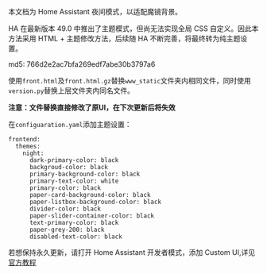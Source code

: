 本文档为 Home Assistant 夜间模式，以适配魔镜背景。

HA 在最新版本 49.0 中推出了主题模式，但尚无法实现全局 CSS 自定义。因此本方法采用 HTML + 主题修改方法，后续随 HA 不断完善，将最终转为纯主题设置。

md5: 766d2e2ac7bfa269edf7abe30b3797a6

使用`front.html`及`front.html.gz`替换`www_static`文件夹内相同文件，同时使用` version.py`替换上层文件夹内同名文件。

**注意：文件替换直接修改了原UI，在下次更新后将失效**

在`configuaration.yaml`添加主题设置：
```
frontend:
  themes:
    night:
      dark-primary-color: black
      backgroud-color: black
      primary-background-color: black
      primary-text-color: white
      primary-color: black
      paper-card-background-color: black
      paper-listbox-background-color: black
      divider-color: black
      paper-slider-container-color: black
      text-primary-color: black
      paper-grey-200: black
      disabled-text-color: black
```




若想保持永久更新，请打开 Home Assistant 开发者模式，添加 Custom UI,详见[官方教程](https://home-assistant.io/developers/frontend_creating_custom_ui/)


